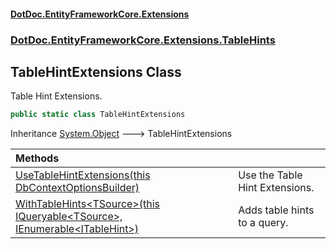 #### [DotDoc\.EntityFrameworkCore\.Extensions](index.md 'index')
### [DotDoc\.EntityFrameworkCore\.Extensions\.TableHints](DotDoc.EntityFrameworkCore.Extensions.TableHints.md 'DotDoc\.EntityFrameworkCore\.Extensions\.TableHints')

## TableHintExtensions Class

Table Hint Extensions\.

```csharp
public static class TableHintExtensions
```

Inheritance [System\.Object](https://learn.microsoft.com/en-us/dotnet/api/system.object 'System\.Object') &#129106; TableHintExtensions

| Methods | |
| :--- | :--- |
| [UseTableHintExtensions\(this DbContextOptionsBuilder\)](TableHintExtensions.UseTableHintExtensions.9WHAQZ2G0A2D4SOMTY90T0IQ6.md 'DotDoc\.EntityFrameworkCore\.Extensions\.TableHints\.TableHintExtensions\.UseTableHintExtensions\(this Microsoft\.EntityFrameworkCore\.DbContextOptionsBuilder\)') | Use the Table Hint Extensions\. |
| [WithTableHints&lt;TSource&gt;\(this IQueryable&lt;TSource&gt;, IEnumerable&lt;ITableHint&gt;\)](TableHintExtensions.WithTableHints.O86MSQXMFDW06623O4J3WDBEC.md 'DotDoc\.EntityFrameworkCore\.Extensions\.TableHints\.TableHintExtensions\.WithTableHints\<TSource\>\(this System\.Linq\.IQueryable\<TSource\>, System\.Collections\.Generic\.IEnumerable\<DotDoc\.EntityFrameworkCore\.Extensions\.TableHints\.ITableHint\>\)') | Adds table hints to a query\. |
